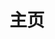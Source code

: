 ---
home: true
icon: home
title: 主页
heroImage: https://go.dev/images/gophers/ladder.svg
bgImage: https://theme-hope-assets.vuejs.press/bg/4-light.svg
bgImageDark: https://theme-hope-assets.vuejs.press/bg/6-dark.svg
bgImageStyle:
  background-attachment: fixed
heroText: Go-Cillian
tagline: 你可以在这里跟随希里安快速入门Golang
actions: 
  - text: 使用指南
    icon: lightbulb
    link: ./demo/
    type: primary

  - text: 文档
    link: ./guide/

highlights:
#   - header: 易于安装
#     image: /assets/image/box.svg
#     bgImage: https://theme-hope-assets.vuejs.press/bg/3-light.svg
#     bgImageDark: https://theme-hope-assets.vuejs.press/bg/3-dark.svg
#     highlights:
#       - title: 下载 <code>Go</code> 并安装以创建一个新的主题项目。
      # - title: 在已有项目根目录下运行 <code>pnpm create vuepress-theme-hope add .</code> 以在项目中添加主题。

  - header: 在 Golang 的天空自由翱翔
    description: 集合AI+文档，快速入门Golang编程
    # image: /assets/image/markdown.svg
    bgImage: https://theme-hope-assets.vuejs.press/bg/10-light.svg
    bgImageDark: https://theme-hope-assets.vuejs.press/bg/10-dark.svg
    bgImageStyle:
      background-repeat: repeat
      background-size: initial
    highlights:
      - title: 1.入门
        # icon: clipboard-check
        details: 进入GO世界，运行第一个Go程序
        link: 

      - title: 2.程序结构
        # icon: box-archive
        details: 名称、声明、变量、赋值...
        link: 

      - title: 3.基本数据
        # icon: bell
        details: 向下匹配硬件特性，向上满足程序员所需
        link: 

      - title: 4.复合数据类型
        # icon: table-columns
        details: 复合数据类型是由基本数据类型以各种方式组合而构成的，就像分子由原子构成一样。
        link: 

      - title: 5.函数
        # icon: code
        details: 函数包含连续的执行语句，可以在代码中通过调用函数来执行它们。函数能够将一个复杂的工作切分成多个更小的模块。
        link: 

      - title: 6.方法
        # icon: align-center
        details: 对象就是简单的一个值或者变量，并且拥有其方法，而方法是某种特定类型的函数。面向对象编程就是使用方法来描述每个数据结构的属性和操作，于是，使用者不需要了解对象本身的实现。
        link:

      - title: 7.接口
        # icon: code
        details: 对于一个具体的类型，无须声明它实现了哪些接口，只要提供接口所必需的方法即可。这种设计让你无须改变已有类型的实现，就可以为这些类型创建新的接口，对于那些不能修改包的类型，这一点特别有用。
        link:

      - title: 8.groutine和channel
        # icon: superscript
        details: goroutine 是Go语言中实现并发的基本单位，它是由Go运行时（runtime）管理的轻量级线程。创建 goroutine 非常简单，只需要在函数调用前加上关键字 go。channel 是Go语言中的一个关键类型，用于在 goroutine 之间进行安全的通信。你可以把 channel 理解为一个用于传输数据的管道，一个 goroutine 可以向管道中发送数据，而另一个 goroutine 可以从管道中接收数据。
        link: 

      - title: 9.并发
        # icon: quote-left
        details: Go语言中，并发是指程序同时处理多个任务的能力。它是通过 goroutines 和 channels 等机制来实现的，这些机制让并发编程更加直观和易于管理。
        link: 

      - title: 10.包和工具
        # icon: highlighter
        details: 各种插件工具助理实现应用目的
        link: 

      - title: 11.测试
        # icon: square-check
        details: 标准测试
        link:

      - title: 12.反射
        # icon: image
        details: 
        link: 

      - title: 13.低级编程
        # icon: puzzle-piece
        details: 
        link: 

      # - title: 图表支持
      #   icon: chart-simple
      #   details: 在 Markdown 中展示图表
      #   link: https://theme-hope.vuejs.press/zh/guide/markdown/chartjs.html

      # - title: 流程图支持
      #   icon: route
      #   details: 可以在 Markdown 中直接写出流程图
      #   link: https://theme-hope.vuejs.press/zh/guide/markdown/flowchart.html

      # - title: Mermaid 支持
      #   icon: chart-pie
      #   details: 可以在 Markdown 中添加 Mermaid 图例
      #   link: https://theme-hope.vuejs.press/zh/guide/markdown/mermaid.html

      # - title: Tex 支持
      #   icon: square-root-variable
      #   details: Markdown 现在也可以支持 Tex 语法以显示公式
      #   link: https://theme-hope.vuejs.press/zh/guide/markdown/tex.html

      # - title: 导入文件支持
      #   icon: fab fa-markdown
      #   details: 将你的文档分段，并在 Markdown 中导入
      #   link: https://theme-hope.vuejs.press/zh/guide/markdown/include.html

      # - title: 交互演示支持
      #   icon: code
      #   details: 你可以在 Markdown 中添加交互演示
      #   link: https://theme-hope.vuejs.press/zh/guide/markdown/playground.html

      # - title: Vue 交互演示支持
      #   icon: fab fa-vuejs
      #   details: 在交互演示中展示 Vue 组件
      #   link: https://theme-hope.vuejs.press/zh/guide/markdown/vue-playground.html

      # - title: Sandpack 交互演示支持
      #   icon: code
      #   details: Sandpack 驱动的实时的编码环境
      #   link: https://theme-hope.vuejs.press/zh/guide/markdown/sandpack.html

      # - title: 代码案例支持
      #   icon: laptop-code
      #   details: 你可以很方便的插入代码案例
      #   link: https://theme-hope.vuejs.press/zh/guide/markdown/demo.html

      # - title: 幻灯片支持
      #   icon: person-chalkboard
      #   details: 通过 Reveal.js 在 Markdown 中插入幻灯片
      #   link: https://theme-hope.vuejs.press/zh/guide/markdown/revealjs.html

  # - header: 布局
  #   description: 一个带有完整无障碍支持的响应式布局。
  #   image: /assets/image/layout.svg
  #   bgImage: https://theme-hope-assets.vuejs.press/bg/5-light.svg
  #   bgImageDark: https://theme-hope-assets.vuejs.press/bg/5-dark.svg
  #   highlights:
  #     - title: 布局增强
  #       icon: object-group
  #       details: 添加路径导航、页脚、改进的导航栏、改进的页面导航等。
  #       link: https://theme-hope.vuejs.press/zh/guide/layout/

  #     - title: 深色模式
  #       icon: circle-half-stroke
  #       details: 可以自由切换浅色模式与深色模式
  #       link: https://theme-hope.vuejs.press/zh/guide/interface/darkmode.html

  #     - title: 主题色切换
  #       icon: palette
  #       details: 支持自定义主题色并允许用户在预设的主题颜色之间切换
  #       link: https://theme-hope.vuejs.press/zh/guide/interface/theme-color.html

  #     - title: 幻灯片页面
  #       icon: person-chalkboard
  #       details: 添加幻灯片页面以显示你喜欢的内容
  #       link: https://theme-hope.vuejs.press/zh/guide/layout/slides

  #     - title: 更多
  #       icon: ellipsis
  #       details: RTL 布局，打印支持，全局按钮等
  #       link: https://theme-hope.vuejs.press/zh/guide/interface/others.html

  # - header: 新功能
  #   image: /assets/image/features.svg
  #   bgImage: https://theme-hope-assets.vuejs.press/bg/1-light.svg
  #   bgImageDark: https://theme-hope-assets.vuejs.press/bg/1-dark.svg
  #   features:
  #     - title: 浏览量与评论
  #       icon: comment-dots
  #       details: 配合 Waline 来开启阅读量统计与评论支持
  #       link: https://theme-hope.vuejs.press/zh/guide/feature/comment.html

  #     - title: 文章信息
  #       icon: circle-info
  #       details: 为你的文章添加作者、写作日期、预计阅读时间、字数统计等信息
  #       link: https://theme-hope.vuejs.press/zh/guide/feature/page-info.html

  #     - title: 文章加密
  #       icon: lock
  #       details: 你可以为你的特定页面或特定目录进行加密，以便陌生人不能随意访问它们
  #       link: https://theme-hope.vuejs.press/zh/guide/feature/encrypt.html

  #     - title: 搜索支持
  #       icon: search
  #       details: 支持 docsearch 和基于客户端的搜索
  #       link: https://theme-hope.vuejs.press/zh/guide/feature/search.html

  #     - title: 代码复制
  #       icon: copy
  #       details: 一键复制代码块中的代码
  #       link: https://theme-hope.vuejs.press/zh/guide/feature/copy-code.html

  #     - title: 图片预览
  #       icon: image
  #       details: 像相册一样允许你浏览、缩放并分享你的页面图片
  #       link: https://theme-hope.vuejs.press/zh/guide/feature/photo-swipe.html

  # - header: 博客
  #   description: 通过主题创建个人博客
  #   image: /assets/image/blog.svg
  #   bgImage: https://theme-hope-assets.vuejs.press/bg/5-light.svg
  #   bgImageDark: https://theme-hope-assets.vuejs.press/bg/5-dark.svg
  #   highlights:
  #     - title: 博客功能
  #       icon: blog
  #       details: 通过文章的日期、标签和分类展示文章
  #       link: https://theme-hope.vuejs.press/zh/guide/blog/intro.html

  #     - title: 博客主页
  #       icon: home
  #       details: 全新博客主页
  #       link: https://theme-hope.vuejs.press/zh/guide/blog/home.html

  #     - title: 博主信息
  #       icon: home
  #       details: 自定义名称、头像、座右铭和社交媒体链接
  #       link: https://theme-hope.vuejs.press/zh/guide/blog/blogger.html

  #     - title: 时间线
  #       icon: home
  #       details: 在时间线中浏览和通读博文
  #       link: https://theme-hope.vuejs.press/zh/guide/blog/timeline.html

  - header: 进阶
    description: 增强Golang应用能力
    image: /assets/image/advanced.svg
    bgImage: https://theme-hope-assets.vuejs.press/bg/4-light.svg
    bgImageDark: https://theme-hope-assets.vuejs.press/bg/4-dark.svg
    highlights:
      - title: 1. 框架
        icon: dumbbell
        details: 将最终生成的网页针对搜索引擎进行优化。
        link: 

      - title: 2. 机器学习
        icon: sitemap
        details: 自动为你的网站生成 Sitemap
        link: 

      - title: 3. 实战开发
        icon: rss
        details: 生成你的 Feed，并通知你的用户订阅它
        link: 

      # - title: PWA 支持
      #   icon: mobile-screen
      #   details: 让你的网站更像一个 APP
      #   link: https://theme-hope.vuejs.press/zh/guide/advanced/pwa.html

copyright: false
# footer: 使用 <a href="https://theme-hope.vuejs.press/zh/" target="_blank">Hope</a> 主题 | MIT 协议, 版权所有 © 2024-present 希里安
footer: <a href="http://www.github.com/cilliandevops">MIT 协议</a> | © 2024 <a href="http://www.github.com/cilliandevops">希里安</a>
---